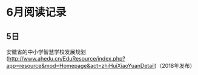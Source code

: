 ﻿# 6月阅读记录

## 5日

安徽省的中小学智慧学校发展规划(http://www.ahedu.cn/EduResource/index.php?app=resource&mod=Homepage&act=zhiHuiXiaoYuanDetail)（2018年发布）
